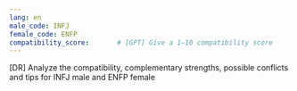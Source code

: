 ```yaml
---
lang: en
male_code: INFJ
female_code: ENFP
compatibility_score:       # [GPT] Give a 1–10 compatibility score
---
```


[DR] Analyze the compatibility, complementary strengths, possible conflicts and tips for INFJ male and ENFP female

